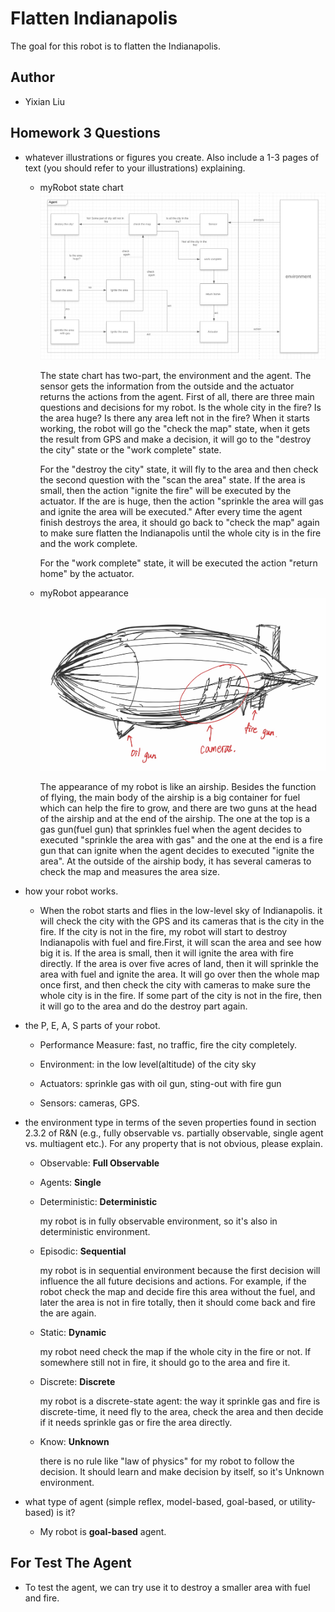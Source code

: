 # Flatten Indianapolis

The goal for this robot is to flatten the Indianapolis. 


## Author

- Yixian Liu


## Homework 3 Questions

- whatever illustrations or figures you create. Also include a 1-3 pages of text 
  (you should refer to your illustrations) explaining.
  
  - myRobot state chart
   ![myRobot](https://github.com/YixianLiu97/2020springAI/blob/master/myRobot.png)
   
     The state chart has two-part, the environment and the agent. The sensor gets 
     the information from the outside and the actuator returns the actions from the 
     agent. First of all, there are three main questions and decisions for my robot. 
     Is the whole city in the fire? Is the area huge? Is there any area left not in 
     the fire? When it starts working, the robot will go the "check the map" state, 
     when it gets the result from GPS and make a decision, it will go to the "destroy 
     the city" state or the "work complete" state. 

     For the "destroy the city" state, it will fly to the area and then check the second 
     question with the "scan the area" state. If the area is small, then the action "ignite 
     the fire" will be executed by the actuator. If the are is huge, then the action 
     "sprinkle the area will gas and ignite the area will be executed." After every time 
     the agent finish destroys the area,  it should go back to "check the map" again to 
     make sure flatten the Indianapolis until the whole city is in the fire and the work 
     complete.

     For the "work complete" state,  it will be executed the action "return home" by 
     the actuator.     
  
   
  - myRobot appearance
   ![myRobotPic](https://github.com/YixianLiu97/2020springAI/blob/master/myRobotPic.jpeg)
   
     The appearance of my robot is like an airship. Besides the function of flying, the 
     main body of the airship is a big container for fuel which can help the fire to grow, 
     and there are two guns at the head of the airship and at the end of the airship. 
     The one at the top is a gas gun(fuel gun) that sprinkles fuel when the agent decides 
     to executed "sprinkle the area with gas" and the one at the end is a fire gun that can 
     ignite when the agent decides to executed "ignite the area".  At the outside of the 
     airship body, it has several cameras to check the map and measures the area size.
        
    
- how your robot works.

    - When the robot starts and flies in the low-level sky of Indianapolis. it will check 
    the city with the GPS and its cameras that is the city in the fire. If the city is not 
    in the fire, my robot will start to destroy Indianapolis with fuel and fire.First, it 
    will scan the area and see how big it is. If the area is small, then it will ignite the 
    area with fire directly. If the area is over five acres of land, then it will sprinkle 
    the area with fuel and ignite the area. It will go over then the whole map once first, 
    and then check the city with cameras to make sure the whole city is in the fire. If some 
    part of the city is not in the fire, then it will go to the area and do the destroy part 
    again.

- the P, E, A, S parts of your robot.

    - Performance Measure: fast, no traffic, fire the city completely.
    
    - Environment: in the low level(altitude) of the city sky
    
    - Actuators: sprinkle gas with oil gun, sting-out with fire gun
    
    - Sensors: cameras, GPS.



- the environment type in terms of the seven properties found in section 2.3.2 of R&N 
  (e.g., fully observable vs. partially observable, single agent vs. multiagent etc.). 
  For any property that is not obvious, please explain.
  
   - Observable: **Full Observable**
   
   - Agents: **Single**
   
   - Deterministic: **Deterministic**
   
        my robot is in fully observable environment, so it's also in deterministic 
        environment.
   
   - Episodic: **Sequential**
   
        my robot is in sequential environment because the first decision will influence 
        the all future decisions and actions. For example, if the robot check the map and
        decide fire this area without the fuel, and later the area is not in fire totally,
        then it should come back and fire the are again.
   
   - Static: **Dynamic**
   
        my robot need check the map if the whole city in the fire or not. If somewhere still
        not in fire, it should go to the area and fire it.
   
   - Discrete: **Discrete**
   
        my robot is a discrete-state agent: the way it sprinkle gas and fire is discrete-time,
        it need fly to the area, check the area and then decide if it needs sprinkle gas or 
        fire the area directly.
   
   - Know: **Unknown**
   
        there is no rule like "law of physics" for my robot to follow the decision. It should
        learn and make decision by itself, so it's Unknown environment.
  
  
  
- what type of agent (simple reflex, model-based, goal-based, or utility-based) is it? 

   - My robot is **goal-based** agent. 
   
   
## For Test The Agent

- To test the agent, we can try use it to destroy a smaller area with fuel and fire.